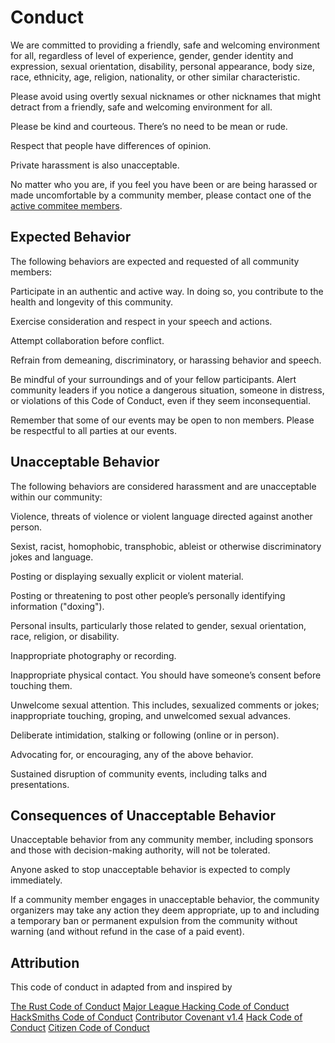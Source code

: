 # Conduct

We are committed to providing a friendly, safe and welcoming environment for all, regardless of level of experience, gender, gender identity and expression, sexual orientation, disability, personal appearance, body size, race, ethnicity, age, religion, nationality, or other similar characteristic.

Please avoid using overtly sexual nicknames or other nicknames that might detract from a friendly, safe and welcoming environment for all.

Please be kind and courteous. There’s no need to be mean or rude.

Respect that people have differences of opinion.

Private harassment is also unacceptable. 

No matter who you are, if you feel you have been or are being harassed or made uncomfortable by a community member, please contact one of the [active commitee members](https://github.com/orgs/HaCSBCU/teams/committee-2016).


## Expected Behavior

The following behaviors are expected and requested of all community members:

Participate in an authentic and active way. In doing so, you contribute to the health and longevity of this community.

Exercise consideration and respect in your speech and actions.

Attempt collaboration before conflict.

Refrain from demeaning, discriminatory, or harassing behavior and speech.

Be mindful of your surroundings and of your fellow participants. Alert community leaders if you notice a dangerous situation, someone in distress, or violations of this Code of Conduct, even if they seem inconsequential.

Remember that some of our events may be open to non members. Please be respectful to all parties at our events.

## Unacceptable Behavior

The following behaviors are considered harassment and are unacceptable within our community:

Violence, threats of violence or violent language directed against another person.

Sexist, racist, homophobic, transphobic, ableist or otherwise discriminatory jokes and language.

Posting or displaying sexually explicit or violent material.

Posting or threatening to post other people’s personally identifying information ("doxing").

Personal insults, particularly those related to gender, sexual orientation, race, religion, or disability.

Inappropriate photography or recording.

Inappropriate physical contact. You should have someone’s consent before touching them.

Unwelcome sexual attention. This includes, sexualized comments or jokes; inappropriate touching, groping, and unwelcomed sexual advances.

Deliberate intimidation, stalking or following (online or in person).

Advocating for, or encouraging, any of the above behavior.

Sustained disruption of community events, including talks and presentations.

## Consequences of Unacceptable Behavior

Unacceptable behavior from any community member, including sponsors and those with decision-making authority, will not be tolerated.

Anyone asked to stop unacceptable behavior is expected to comply immediately.

If a community member engages in unacceptable behavior, the community organizers may take any action they deem appropriate, up to and including a temporary ban or permanent expulsion from the community without warning (and without refund in the case of a paid event).

## Attribution

This code of conduct in adapted from and inspired by

[The Rust Code of Conduct](https://www.rust-lang.org/en-US/conduct.html)
[Major League Hacking Code of Conduct](https://static.mlh.io/docs/mlh-code-of-conduct.pdf)
[HackSmiths Code of Conduct](https://github.com/hacksmiths/code-of-conduct)
[Contributor Covenant v1.4](http://contributor-covenant.org/version/1/4/)
[Hack Code of Conduct](https://hackcodeofconduct.org/)
[Citizen Code of Conduct](http://citizencodeofconduct.org/)